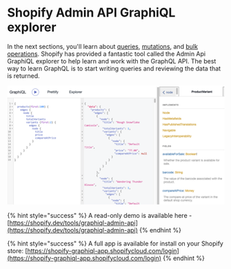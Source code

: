 # Shopify Admin API GraphiQL explorer

In the next sections, you'll learn about [queries](queries.md), [mutations](mutations.md), and [bulk operations](../bulk-operations.md). Shopify has provided a fantastic tool called the Admin Api GraphiQL explorer to help learn and work with the GraphQL API. The best way to learn GraphQL is to start writing queries and reviewing the data that is returned.

![Shopify Admin API GraphiQL explorer](../../../.gitbook/assets/image%20%285%29.png)

{% hint style="success" %}
A read-only demo is available here - [https://shopify.dev/tools/graphiql-admin-api](https://shopify.dev/tools/graphiql-admin-api)
{% endhint %}

{% hint style="success" %}
A full app is available for install on your Shopify store: [https://shopify-graphiql-app.shopifycloud.com/login](https://shopify-graphiql-app.shopifycloud.com/login)
{% endhint %}

